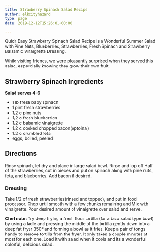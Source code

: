 ```yaml
---
title: Strawberry Spinach Salad Recipe
author: elkcityhazard
type: page
date: 2019-12-12T15:26:01+00:00

---
```

Quick Easy Strawberry Spinach Salad Recipe is a Wonderful Summer Salad with Pine Nuts, Blueberries, Strawberries, Fresh Spinach and Strawberry Balsamic Vinaigrette Dressing.

While visiting friends, we were pleasantly surprised when they served this salad, espescially knowing they grow their own fruit.

## Strawberry Spinach Ingredients

**Salad serves 4-6**

  * 1 lb fresh baby spinach
  * 1 pint fresh strawberries
  * 1/2 c pine nuts
  * 1/2 c fresh blueberries
  * 1/2 c balsamic vinaigrette
  * 1/2 c cooked chopped bacon(optoinal)
  * 1/2 c crumbled feta
  * eggs, boiled, peeled

## Directions

Rinse spinach, let dry and place in large salad bowl. Rinse and top off Half of the strawberries, cut in pieces and put on spinach along with pine nuts, feta, and blueberries. Add bacon if desired.

### Dressing

Take 1/2 of fresh strawberries(rinsed and topped), and put in food processor. Chop until smooth with a few chunks remaining and Mix with vinaigrette. Pour desired amount of vinaigrette over salad and serve.

**Chef note:** Try deep frying a fresh flour tortilla (for a taco salad type bowl) by using a ladle and pressing the middle of the tortilla gently down into a deep fat fryer 350* and forming a bowl as it fries. Keep a pair of tongs handy to remove tortilla from the fryer. It only takes a couple minutes at most for each one. Load it with salad when it cools and its a wonderful colorful, delicious salad.